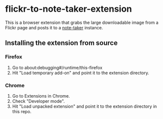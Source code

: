 # flickr-to-note-taker-extension

This is a browser extension that grabs the large downloadable image from a Flickr page and posts it to a [note-taker](https://github.com/jimkang/note-taker) instance.

## Installing the extension from source

### Firefox

1. Go to about:debugging#/runtime/this-firefox
2. Hit "Load temporary add-on" and point it to the extension directory.

### Chrome

1. Go to Extensions in Chrome.
2. Check "Developer mode".
3. Hit "Load unpacked extension" and point it to the extension directory in this repo.
